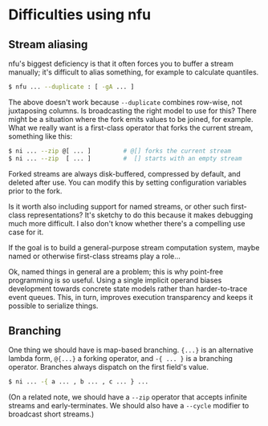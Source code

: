 # Difficulties using nfu
## Stream aliasing
nfu's biggest deficiency is that it often forces you to buffer a stream
manually; it's difficult to alias something, for example to calculate
quantiles.

```sh
$ nfu ... --duplicate : [ -gA ... ]
```

The above doesn't work because `--duplicate` combines row-wise, not juxtaposing
columns. Is broadcasting the right model to use for this? There might be a
situation where the fork emits values to be joined, for example. What we really
want is a first-class operator that forks the current stream, something like
this:

```sh
$ ni ... --zip @[ ... ]         # @[] forks the current stream
$ ni ... --zip  [ ... ]         #  [] starts with an empty stream
```

Forked streams are always disk-buffered, compressed by default, and deleted
after use. You can modify this by setting configuration variables prior to the
fork.

Is it worth also including support for named streams, or other such first-class
representations? It's sketchy to do this because it makes debugging much more
difficult. I also don't know whether there's a compelling use case for it.

If the goal is to build a general-purpose stream computation system, maybe
named or otherwise first-class streams play a role...

Ok, named things in general are a problem; this is why point-free programming
is so useful. Using a single implicit operand biases development towards
concrete state models rather than harder-to-trace event queues. This, in turn,
improves execution transparency and keeps it possible to serialize things.

## Branching
One thing we should have is map-based branching. `{...}` is an alternative
lambda form, `@{...}` a forking operator, and `-{ ... }` is a branching
operator. Branches always dispatch on the first field's value.

```sh
$ ni ... -{ a ... , b ... , c ... } ...
```

(On a related note, we should have a `--zip` operator that accepts infinite
streams and early-terminates. We should also have a `--cycle` modifier to
broadcast short streams.)
